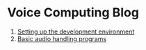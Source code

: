 # Voice Computing Blog
1. [Setting up the development environment](post/settingTheDevEnv.md)
2. [Basic audio handling programs](post/basicAudioHandlingPrograms.md)